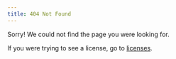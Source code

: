 ```yaml
---
title: 404 Not Found
---
```

Sorry! We could not find the page you were looking for.

If you were trying to see a license, go to [licenses](/licenses).
